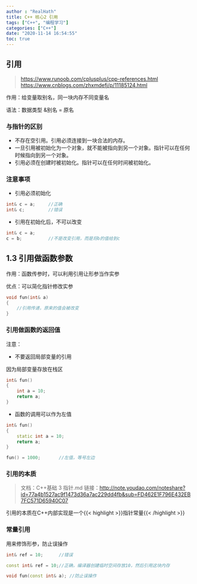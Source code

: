 ```yaml
---
author : "RealHath"
title: C++ 核心2 引用
tags: ["C++", "编程学习"]
categories: ["C++"]
date: "2020-11-14 16:54:55"
toc: true
---
```



## 引用
> https://www.runoob.com/cplusplus/cpp-references.html
> https://www.cnblogs.com/zhxmdefj/p/11185124.html

作用：给变量取别名，同一块内存不同变量名

语法：数据类型 &别名 = 原名

### 与指针的区别
- 不存在空引用。引用必须连接到一块合法的内存。
- 一旦引用被初始化为一个对象，就不能被指向到另一个对象。指针可以在任何时候指向到另一个对象。
- 引用必须在创建时被初始化。指针可以在任何时间被初始化。

### 注意事项
- 引用必须初始化
```cpp
int& c = a;     //正确
int& c;         //错误
```

- 引用在初始化后，不可以改变
```cpp
int& c = a;
c = b;          //不是改变引用，而是将b的值给到c
```

## 1.3 引用做函数参数
作用：函数传参时，可以利用引用让形参当作实参

优点：可以简化指针修改实参
```cpp
void fun(int& a)
{
    //引用传递，原来的值会被改变
}
```

### 引用做函数的返回值
注意：
- 不要返回局部变量的引用

因为局部变量存放在栈区
```cpp
int& fun()
{
    int a = 10;
    return a;
}
```

- 函数的调用可以作为左值
```cpp
int& fun()
{
    static int a = 10;
    return a;
}

fun() = 1000;       //左值，等号左边
```

### 引用的本质
> 文档：C++基础 3 指针.md
链接：http://note.youdao.com/noteshare?id=77a4b1527ac9f1473d36a7ac229dd4fb&sub=FD462E1F796E432EB7FC571D65940C07

引用的本质在C++内部实现是一个{{< highlight >}}指针常量{{< /highlight >}}

### 常量引用
用来修饰形参，防止误操作

```cpp
int& ref = 10;      //错误

const int& ref = 10;//正确，编译器创建临时空间存放10，然后引用这块内存

void fun(const int& a); //防止误操作
```